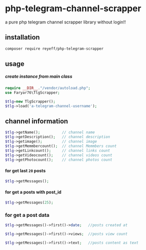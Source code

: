 # php-telegram-channel-scrapper
a pure php telegram channel scrapper library  without login!!

## installation 
```bash
composer require reyeff/php-telegram-scrapper
```

## usage
##### create instance from main class

```php
require __DIR__."/vendor/autoload.php";
use Faryar76\TlgScrapper;

$tlg=new TlgScrapper();
$tlg->load('a-telegram-channel-username');
```
## channel information
```php
$tlg->getName();          // channel name 
$tlg->getDescription();   // channel description  
$tlg->getimage();         // channel image  
$tlg->getMemmbercount();  // channel Memmbers count
$tlg->getLinkcount();     // channel links count
$tlg->getVideocount();    // channel videos count
$tlg->getPhotocount();    // channel photos count
```
#### for get last `20` posts
```php
$tlg->getMessages();
```
#### for get a posts with post_id
```php
$tlg->getMessages(25);
```
### for get a post data
```php
$tlg->getMessages()->first()->date;   //posts created at

$tlg->getMessages()->first()->views;  //posts view count

$tlg->getMessages()->first()->text;   //posts content as text

```




